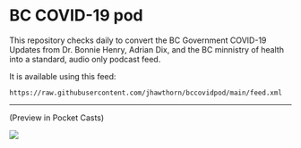 # BC COVID-19 pod

This repository checks daily to convert the BC Government COVID-19 Updates from Dr. Bonnie Henry, Adrian Dix, and the BC minnistry of health into a standard, audio only podcast feed.

It is available using this feed:

```
https://raw.githubusercontent.com/jhawthorn/bccovidpod/main/feed.xml
```


---

(Preview in Pocket Casts)

![](https://user-images.githubusercontent.com/131752/99354697-c4927680-285b-11eb-90a8-9747d4220f75.png)

